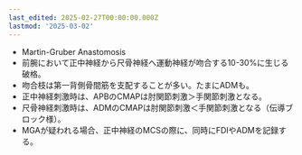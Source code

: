 ```yaml
---
last_edited: 2025-02-27T00:00:00.000Z
lastmod: '2025-03-02'
---
```





- Martin-Gruber Anastomosis
- 前腕において正中神経から尺骨神経へ運動神経が吻合する10-30%に生じる破格。
- 吻合枝は第一背側骨間筋を支配することが多い。たまにADMも。
- 正中神経刺激時は、APBのCMAPは肘関節刺激＞手関節刺激となる。
- 尺骨神経刺激時は、ADMのCMAPは肘関節刺激＜手関節刺激となる（伝導ブロック様）。
- MGAが疑われる場合、正中神経のMCSの際に、同時にFDIやADMを記録する。

